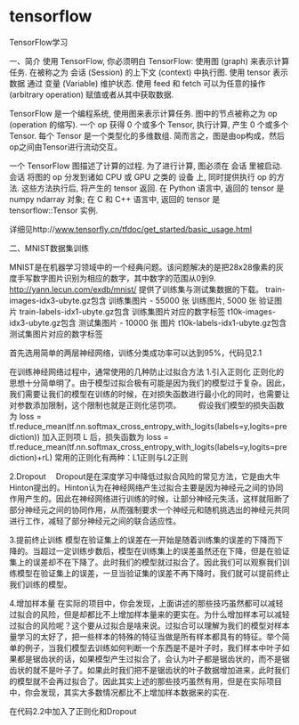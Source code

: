 # tensorflow
TensorFlow学习

一、简介
使用 TensorFlow, 你必须明白 TensorFlow:
  使用图 (graph) 来表示计算任务.
  在被称之为 会话 (Session) 的上下文 (context) 中执行图.
  使用 tensor 表示数据
  通过 变量 (Variable) 维护状态.
  使用 feed 和 fetch 可以为任意的操作(arbitrary operation) 赋值或者从其中获取数据.
  
TensorFlow 是一个编程系统, 使用图来表示计算任务. 图中的节点被称之为 op (operation 的缩写). 一个 op 获得 0 个或多个 Tensor, 执行计算, 产生 0 个或多个 Tensor. 每个 Tensor 是一个类型化的多维数组. 简而言之，图是由op构成，然后op之间由Tensor进行流动交互。

一个 TensorFlow 图描述了计算的过程. 为了进行计算, 图必须在 会话 里被启动. 会话 将图的 op 分发到诸如 CPU 或 GPU 之类的 设备 上, 同时提供执行 op 的方法. 这些方法执行后, 将产生的 tensor 返回. 在 Python 语言中, 返回的 tensor 是 numpy ndarray 对象; 在 C 和 C++ 语言中, 返回的 tensor 是 tensorflow::Tensor 实例.

详细见http://www.tensorfly.cn/tfdoc/get_started/basic_usage.html 

二、MNIST数据集训练

MNIST是在机器学习领域中的一个经典问题。该问题解决的是把28x28像素的灰度手写数字图片识别为相应的数字，其中数字的范围从0到9.
http://yann.lecun.com/exdb/mnist/  提供了训练集与测试集数据的下载。
train-images-idx3-ubyte.gz包含 训练集图片 - 55000 张 训练图片, 5000 张 验证图片
train-labels-idx1-ubyte.gz包含 训练集图片对应的数字标签
t10k-images-idx3-ubyte.gz包含  测试集图片 - 10000 张 图片
t10k-labels-idx1-ubyte.gz包含  测试集图片对应的数字标签

首先选用简单的两层神经网络，训练分类成功率可以达到95%，代码见2.1


在训练神经网络过程中，通常使用的几种防止过拟合方法
  1.引入正则化
  正则化的思想十分简单明了。由于模型过拟合极有可能是因为我们的模型过于复杂。因此，我们需要让我们的模型在训练的时候，在对损失函数进行最小化的同时，也需要让对参数添加限制，这个限制也就是正则化惩罚项。 
  假设我们模型的损失函数为 
  loss = tf.reduce_mean(tf.nn.softmax_cross_entropy_with_logits(labels=y,logits=prediction))
  加入正则项 L 后，损失函数为 
  loss = tf.reduce_mean(tf.nn.softmax_cross_entropy_with_logits(labels=y,logits=prediction)+rL)
  常用的正则化有两种：L1正则与L2正则
 
  2.Dropout
   Dropout是在深度学习中降低过拟合风险的常见方法，它是由大牛Hinton提出的。Hinton认为在神经网络产生过拟合主要是因为神经元之间的协同作用产生的。因此在神经网络进行训练的时候，让部分神经元失活，这样就阻断了部分神经元之间的协同作用，从而强制要求一个神经元和随机挑选出的神经元共同进行工作，减轻了部分神经元之间的联合适应性。

  3.提前终止训练
  模型在验证集上的误差在一开始是随着训练集的误差的下降而下降的。当超过一定训练步数后，模型在训练集上的误差虽然还在下降，但是在验证集上的误差却不在下降了。此时我们的模型就过拟合了。因此我们可以观察我们训练模型在验证集上的误差，一旦当验证集的误差不再下降时，我们就可以提前终止我们训练的模型。

  4.增加样本量
  在实际的项目中，你会发现，上面讲述的那些技巧虽然都可以减轻过拟合的风险，但是却都比不上增加样本量来的更实在。为什么增加样本可以减轻过拟合的风险呢？这个要从过拟合是啥来说。过拟合可以理解为我们的模型对样本量学习的太好了，把一些样本的特殊的特征当做是所有样本都具有的特征。举个简单的例子，当我们模型去训练如何判断一个东西是不是叶子时，我们样本中叶子如果都是锯齿状的话，如果模型产生过拟合了，会认为叶子都是锯齿状的，而不是锯齿状的就不是叶子了。如果此时我们把不是锯齿状的叶子数据增加进来，此时我们的模型就不会再过拟合了。因此其实上述的那些技巧虽然有用，但是在实际项目中，你会发现，其实大多数情况都比不上增加样本数据来的实在.
  
  在代码2.2中加入了正则化和Dropout




